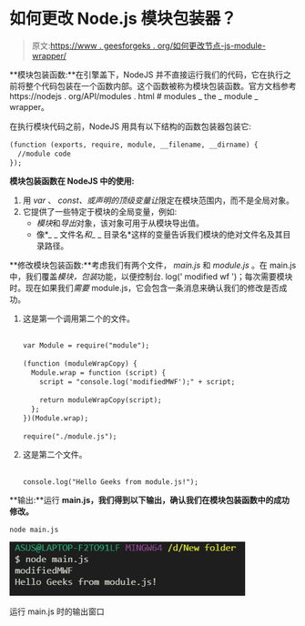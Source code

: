 # 如何更改 Node.js 模块包装器？

> 原文:[https://www . geesforgeks . org/如何更改节点-js-module-wrapper/](https://www.geeksforgeeks.org/how-to-change-the-node-js-module-wrapper/)

**模块包装函数:**在引擎盖下，NodeJS 并不直接运行我们的代码，它在执行之前将整个代码包装在一个函数内部。这个函数被称为模块包装函数。官方文档参考 https://nodejs . org/API/modules . html # modules _ the _ module _ wrapper。

在执行模块代码之前，NodeJS 用具有以下结构的函数包装器包装它:

```
(function (exports, require, module, __filename, __dirname) {
  //module code
});

```

**模块包装函数在 NodeJS 中的使用:**

1.  用 *var* 、 *const、*或*声明的顶级变量让*限定在模块范围内，而不是全局对象。
2.  它提供了一些特定于模块的全局变量，例如:
    *   *模块*和*导出*对象，该对象可用于从模块导出值。
    *   像*_ _ 文件名*和*_ _ 目录名*这样的变量告诉我们模块的绝对文件名及其目录路径。

**修改模块包装函数:**考虑我们有两个文件， *main.js* 和 *module.js* 。在 main.js 中，我们覆盖*模块，包装*功能，以便控制台. log(' modified wf ')；每次需要模块时。现在如果我们*需要* module.js，它会包含一条消息来确认我们的修改是否成功。

1.  这是第一个调用第二个的文件。

    ## 

    ```
    var Module = require("module");

    (function (moduleWrapCopy) {
      Module.wrap = function (script) {
        script = "console.log('modifiedMWF');" + script;

        return moduleWrapCopy(script);
      };
    })(Module.wrap);

    require("./module.js");
    ```

2.  这是第二个文件。

    ## 

    ```
    console.log("Hello Geeks from module.js!");
    ```

**输出:**运行 **main.js，**我们得到以下输出，确认我们在**模块包装函数中的成功修改。**

```
node main.js
```

![Output window](img/c643c9b3fe35141bfaf9e39bc9108f11.png)

运行 main.js 时的输出窗口